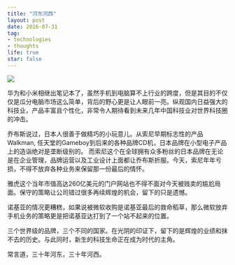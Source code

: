 ```yaml
---
title: "河东河西"
layout: post
date: 2016-07-31
tag:
- technologies
- thoughts
life: true
star: false
---
```


<img src="{{site.url}}/assets/images/rivers.jpg" />

华为和小米相继出笔记本了，虽然手机到电脑算不上行业的跨度，但是其目的不仅仅是瓜分电脑市场这么简单，背后的野心更是让人眼前一亮。纵观国内日益强大的科技业，产品丰富且个性化，非常令人期待看到未来几年中国科技业对世界科技圈的冲击。

乔布斯说过，日本人很善于做精巧的小玩意儿。从索尼早期标志性的产品Walkman, 任天堂的Gameboy到后来的各种品牌CD机，日本品牌在小型电子产品上的造诣绝对是垄断级别的。 而索尼这个在全球拥有众多粉丝的日本品牌在无论是在企业管理，品牌运营以及工业设计上面都让乔布斯折服。今天，索尼年年亏损，不得不放弃各种业务来保留那一份最后的情怀。

雅虎这个当年市值高达260亿美元的门户网站也不得不面对今天被贱卖的尴尬局面。保守的策略让公司错过很多再续辉煌的机会，留下的只是遗憾。

诺基亚的情况更糟糕，如果说被微软收购是诺基亚最后的救命稻草，那么微软放弃手机业务的策略更是把诺基亚达打到了一个站不起来的位置。

三个世界级的品牌，三个不同的国家。在光阴的印证下，留下的是辉煌的业绩和抹不去的历史。与此同时，新生的科技生命正在成为时代的主角。

常言道，三十年河东，三十年河西。

